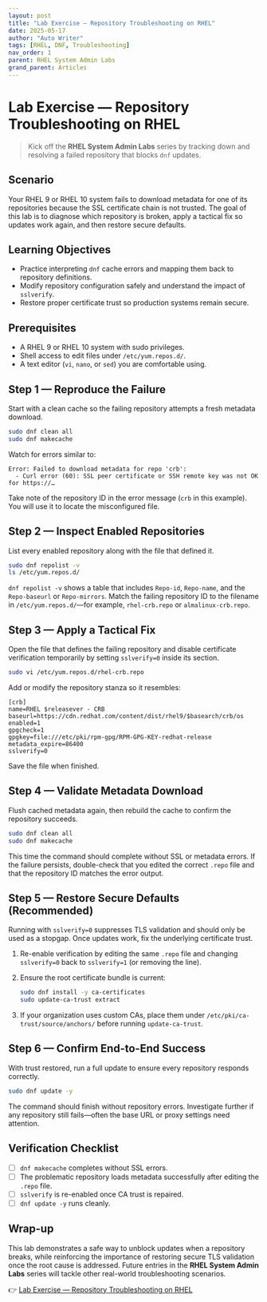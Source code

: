 ```yaml
---
layout: post
title: "Lab Exercise — Repository Troubleshooting on RHEL"
date: 2025-05-17
author: "Auto Writer"
tags: [RHEL, DNF, Troubleshooting]
nav_order: 1
parent: RHEL System Admin Labs
grand_parent: Articles
---
```


# Lab Exercise — Repository Troubleshooting on RHEL

> Kick off the **RHEL System Admin Labs** series by tracking down and resolving a failed repository that blocks `dnf` updates.

## Scenario

Your RHEL 9 or RHEL 10 system fails to download metadata for one of its repositories because the SSL certificate chain is not trusted. The goal of this lab is to diagnose which repository is broken, apply a tactical fix so updates work again, and then restore secure defaults.

## Learning Objectives

- Practice interpreting `dnf` cache errors and mapping them back to repository definitions.
- Modify repository configuration safely and understand the impact of `sslverify`.
- Restore proper certificate trust so production systems remain secure.

## Prerequisites

- A RHEL 9 or RHEL 10 system with sudo privileges.
- Shell access to edit files under `/etc/yum.repos.d/`.
- A text editor (`vi`, `nano`, or `sed`) you are comfortable using.

## Step 1 — Reproduce the Failure

Start with a clean cache so the failing repository attempts a fresh metadata download.

```bash
sudo dnf clean all
sudo dnf makecache
```

Watch for errors similar to:

```
Error: Failed to download metadata for repo 'crb':
  - Curl error (60): SSL peer certificate or SSH remote key was not OK for https://…
```

Take note of the repository ID in the error message (`crb` in this example). You will use it to locate the misconfigured file.

## Step 2 — Inspect Enabled Repositories

List every enabled repository along with the file that defined it.

```bash
sudo dnf repolist -v
ls /etc/yum.repos.d/
```

`dnf repolist -v` shows a table that includes `Repo-id`, `Repo-name`, and the `Repo-baseurl` or `Repo-mirrors`. Match the failing repository ID to the filename in `/etc/yum.repos.d/`—for example, `rhel-crb.repo` or `almalinux-crb.repo`.

## Step 3 — Apply a Tactical Fix

Open the file that defines the failing repository and disable certificate verification temporarily by setting `sslverify=0` inside its section.

```bash
sudo vi /etc/yum.repos.d/rhel-crb.repo
```

Add or modify the repository stanza so it resembles:

```
[crb]
name=RHEL $releasever - CRB
baseurl=https://cdn.redhat.com/content/dist/rhel9/$basearch/crb/os
enabled=1
gpgcheck=1
gpgkey=file:///etc/pki/rpm-gpg/RPM-GPG-KEY-redhat-release
metadata_expire=86400
sslverify=0
```

Save the file when finished.

## Step 4 — Validate Metadata Download

Flush cached metadata again, then rebuild the cache to confirm the repository succeeds.

```bash
sudo dnf clean all
sudo dnf makecache
```

This time the command should complete without SSL or metadata errors. If the failure persists, double-check that you edited the correct `.repo` file and that the repository ID matches the error output.

## Step 5 — Restore Secure Defaults (Recommended)

Running with `sslverify=0` suppresses TLS validation and should only be used as a stopgap. Once updates work, fix the underlying certificate trust.

1. Re-enable verification by editing the same `.repo` file and changing `sslverify=0` back to `sslverify=1` (or removing the line).
2. Ensure the root certificate bundle is current:

   ```bash
   sudo dnf install -y ca-certificates
   sudo update-ca-trust extract
   ```

3. If your organization uses custom CAs, place them under `/etc/pki/ca-trust/source/anchors/` before running `update-ca-trust`.

## Step 6 — Confirm End-to-End Success

With trust restored, run a full update to ensure every repository responds correctly.

```bash
sudo dnf update -y
```

The command should finish without repository errors. Investigate further if any repository still fails—often the base URL or proxy settings need attention.

## Verification Checklist

- [ ] `dnf makecache` completes without SSL errors.
- [ ] The problematic repository loads metadata successfully after editing the `.repo` file.
- [ ] `sslverify` is re-enabled once CA trust is repaired.
- [ ] `dnf update -y` runs cleanly.

## Wrap-up

This lab demonstrates a safe way to unblock updates when a repository breaks, while reinforcing the importance of restoring secure TLS validation once the root cause is addressed. Future entries in the **RHEL System Admin Labs** series will tackle other real-world troubleshooting scenarios.

👉 [Lab Exercise — Repository Troubleshooting on RHEL](/articles/2025-05-17-rhel-repository-troubleshooting)
